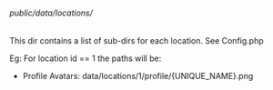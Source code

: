 ###### public/data/locations/

This dir contains a list of sub-dirs for each location.
See Config.php

Eg: For location id == 1 the paths will be:
* Profile Avatars: data/locations/1/profile/{UNIQUE_NAME}.png
